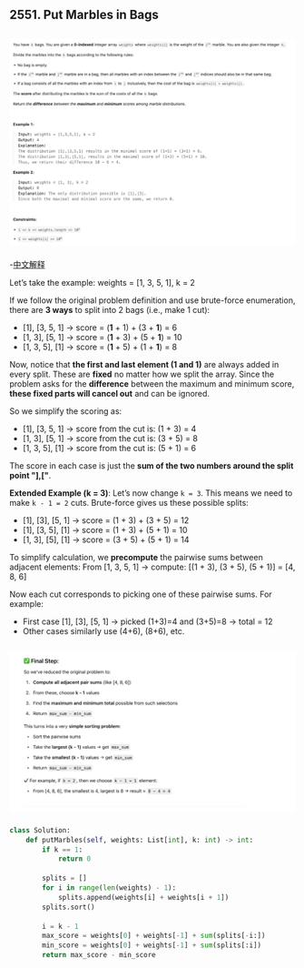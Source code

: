 ## 2551. Put Marbles in Bags
![](img/2025-05-03-17-47-35.png)
---

-[中文解释](https://leetcode.cn/problems/put-marbles-in-bags/solutions/2080577/by-wan-shi-liang-de-mang-fu-mwjh)

Let’s take the example:
weights = [1, 3, 5, 1], k = 2

If we follow the original problem definition and use brute-force enumeration, there are **3 ways** to split into 2 bags (i.e., make 1 cut):

- [1], [3, 5, 1] → score = (**1** + 1) + (3 + **1**) = 6
- [1, 3], [5, 1] → score = (**1** + 3) + (5 + **1**) = 10
- [1, 3, 5], [1] → score = (**1** + 5) + (1 + **1**) = 8

Now, notice that **the first and last element (1 and 1)** are always added in every split. These are **fixed** no matter how we split the array.
Since the problem asks for the **difference** between the maximum and minimum score, **these fixed parts will cancel out** and can be ignored.


So we simplify the scoring as:

- [1], [3, 5, 1] → score from the cut is: (1 + 3) = 4
- [1, 3], [5, 1] → score from the cut is: (3 + 5) = 8
- [1, 3, 5], [1] → score from the cut is: (5 + 1) = 6

The score in each case is just the **sum of the two numbers around the split point "],["**.

**Extended Example (k = 3)**:
Let’s now change `k = 3`. This means we need to make `k - 1 = 2` cuts.
Brute-force gives us these possible splits:

- [1], [3], [5, 1] → score = (1 + 3) + (3 + 5) = 12
- [1], [3, 5], [1] → score = (1 + 3) + (5 + 1) = 10
- [1, 3], [5], [1] → score = (3 + 5) + (5 + 1) = 14


To simplify calculation, we **precompute** the pairwise sums between adjacent elements:
From [1, 3, 5, 1] → compute:
[(1 + 3), (3 + 5), (5 + 1)] = [4, 8, 6]

Now each cut corresponds to picking one of these pairwise sums.
For example:

- First case [1], [3], [5, 1] → picked (1+3)=4 and (3+5)=8 → total = 12
- Other cases similarly use (4+6), (8+6), etc.


![](img/2025-05-03-17-59-13.png)
---

```py
class Solution:
    def putMarbles(self, weights: List[int], k: int) -> int:
        if k == 1:
            return 0

        splits = []
        for i in range(len(weights) - 1):
            splits.append(weights[i] + weights[i + 1])
        splits.sort()

        i = k - 1
        max_score = weights[0] + weights[-1] + sum(splits[-i:])
        min_score = weights[0] + weights[-1] + sum(splits[:i])
        return max_score - min_score
```